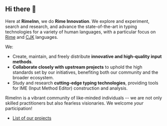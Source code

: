 ## Hi there 👋

<!--

**Here are some ideas to get you started:**

🙋‍♀️ A short introduction - what is your organization all about?
🌈 Contribution guidelines - how can the community get involved?
👩‍💻 Useful resources - where can the community find your docs? Is there anything else the community should know?
🍿 Fun facts - what does your team eat for breakfast?
🧙 Remember, you can do mighty things with the power of [Markdown](https://docs.github.com/github/writing-on-github/getting-started-with-writing-and-formatting-on-github/basic-writing-and-formatting-syntax)
-->

Here at **RimeInn**, we do **Rime Innovation**. We explore and experiment, search and research, and advance the state-of-the-art in typing technologies for a variety of human languages, with a particular focus on [Rime](https://github.com/rime) and [CJK](https://en.wikipedia.org/wiki/CJK_characters) languages.

We:
- Create, maintain, and freely distribute **innovative and high-quality input methods**.
- **Collaborate closely with upstream projects** to uphold the high standards set by our initiatives, benefiting both our community and the broader ecosystem.
- Study and research **cutting-edge typing technologies**, providing tools for IME (Input Method Editor) construction and analysis.

RimeInn is a vibrant community of like-minded individuals -- we are not only skilled practitioners but also fearless visionaries. We welcome _your_ participation!

- [List of our projects](https://github.com/orgs/rimeinn/repositories)

